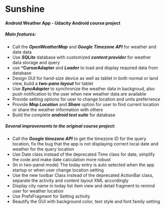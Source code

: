# Sunshine
#### Android Weather App - Udacity Android course project
##### Main features:
* Call the ***OpenWeatherMap*** and ***Google Timezone API*** for weather and date data
* Use ***SQLite*** database with customized ***content provider*** for weather data storage and query
* use ***CursorAdapter** and ***Loader*** to load and display required data from database
* Design GUI for hand-size device as well as tablet in both normal or land view, build a ***two-pane layout*** for tablet
* Use ***SyncAdapter*** to synchronize the weather data in backgroud, also push notification to the user when new weather data are available
* Provide setting options for user to change location and units preferrence
* Provide ***Map Location*** and ***Share*** option for user to find current location or share the weather information with others
* Build the complete ***android test suite*** for database


##### Several improvements to the original course project:
* Call the ***Google timezone API*** to get the timezone ID for the query location, fix the bug that the app is not displaying correct local date and weather for the query location
* Use Date class instead of the deprecated Time class for date, simplify the code and make date calculation more robust
* (In in two-panel mode) The today entry is auto selected when the app startup or when user change location setting
* Use the new toolbar Class instead of the deprecated ActionBar class, separate the activity and content layout XML accordingly 
* Display city name in today list item view and detail fragment to remind user for weather location
* Use PrefsFragment for Setting activity
* Beautify the GUI with background color, text style and font family setting
